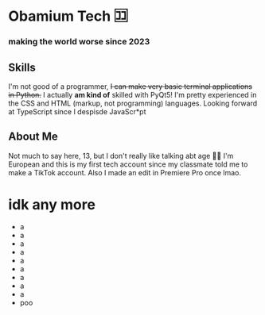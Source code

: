 # Obamium Tech 🈁
### making the world worse since 2023

## Skills
I'm not good of a programmer, ~~I can make very basic terminal applications in Python.~~ I actually **am kind of** skilled with PyQt5!
I'm pretty experienced in the CSS and HTML (markup, not programming) languages.
Looking forward at TypeScript since I despisde JavaScr*pt

## About Me
Not much to say here, 13, but I don't really like talking abt age 🤷‍♂️
I'm European and this is my first tech account since my classmate told me to make a TikTok account.
Also I made an edit in Premiere Pro once lmao.

# idk any more

- a
- a
- a
- a
- a
- a
- a
- a
- a
- poo
